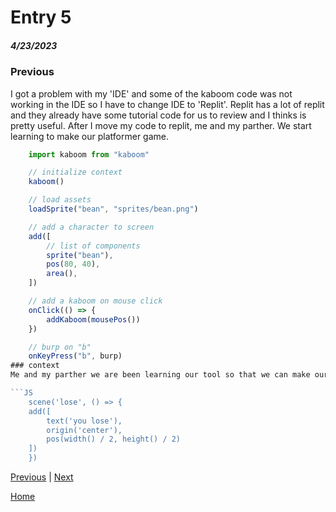 # Entry 5
##### 4/23/2023

### Previous
I got a problem with my 'IDE' and some of the kaboom code was not working in the IDE so I have to change IDE to 'Replit'.
Replit has a lot of replit and they already have some tutorial code for us to review and I thinks is pretty useful. After I move my code to replit, me and my parther. We start learning to make our platformer game.

```js
    import kaboom from "kaboom"

    // initialize context
    kaboom()

    // load assets
    loadSprite("bean", "sprites/bean.png")

    // add a character to screen
    add([
        // list of components
        sprite("bean"),
        pos(80, 40),
        area(),
    ])

    // add a kaboom on mouse click
    onClick(() => {
        addKaboom(mousePos())
    })

    // burp on "b"
    onKeyPress("b", burp)
### context
Me and my parther we are been learning our tool so that we can make our game. What I Recently made is that I was trying to add scene to my game so it can feel a little bit like a real game. A scene is when u start the game and it tells you the detail or story about the game. Also we can add a scene when a sprite collide with a enemy and it goes to a screen say "You lose".

```JS
    scene('lose', () => {
    add([
        text('you lose'),
        origin('center'),
        pos(width() / 2, height() / 2)
    ])
    })
```

[Previous](entry04.md) | [Next](entry06.md)

[Home](../README.md)